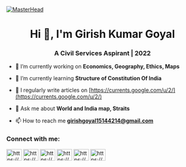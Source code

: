 [![MasterHead](https://kurukshetraiasacademy.com/wp-content/uploads/2022/03/home-slide-banner-1-min.jpg)](https://girishgoyal.netlify.app)
<h1 align="center">Hi 👋, I'm Girish Kumar Goyal</h1>
<h3 align="center">A Civil Services Aspirant | 2022</h3>

- 🔭 I’m currently working on **Economics, Geography, Ethics, Maps**

- 🌱 I’m currently learning **Structure of Constitution Of India**

- 📝 I regularly write articles on [https://currents.google.com/u/2/](https://currents.google.com/u/2/)

- 💬 Ask me about **World and India map, Straits**

- 📫 How to reach me **girishgoyal15144214@gmail.com**

<h3 align="left">Connect with me:</h3>
<p align="left">
<a href="https://dev.to/https://dev.to/girish1goyal" target="blank"><img align="center" src="https://raw.githubusercontent.com/rahuldkjain/github-profile-readme-generator/master/src/images/icons/Social/devto.svg" alt="https://dev.to/girish1goyal" height="30" width="40" /></a>
<a href="https://linkedin.com/in/https://www.linkedin.com/in/girish-kumar-goyal-189152198/" target="blank"><img align="center" src="https://raw.githubusercontent.com/rahuldkjain/github-profile-readme-generator/master/src/images/icons/Social/linked-in-alt.svg" alt="https://www.linkedin.com/in/girish-kumar-goyal-189152198/" height="30" width="40" /></a>
<a href="https://codesandbox.com/https://codesandbox.io/dashboard/home?workspace=389ff06c-37b6-4a47-9db5-3804cc02b2a3" target="blank"><img align="center" src="https://raw.githubusercontent.com/rahuldkjain/github-profile-readme-generator/master/src/images/icons/Social/codesandbox.svg" alt="https://codesandbox.io/dashboard/home?workspace=389ff06c-37b6-4a47-9db5-3804cc02b2a3" height="30" width="40" /></a>
<a href="https://instagram.com/https://www.instagram.com/girish_k_goyal/" target="blank"><img align="center" src="https://raw.githubusercontent.com/rahuldkjain/github-profile-readme-generator/master/src/images/icons/Social/instagram.svg" alt="https://www.instagram.com/girish_k_goyal/" height="30" width="40" /></a>
<a href="https://hashnode.com/https://hashnode.com/@girish15144" target="blank"><img align="center" src="https://raw.githubusercontent.com/rahuldkjain/github-profile-readme-generator/master/src/images/icons/Social/hashnode.svg" alt="https://hashnode.com/@girish15144" height="30" width="40" /></a>
<a href="https://www.codechef.com/users/https://www.codechef.com/users/girishkuma_123" target="blank"><img align="center" src="https://cdn.jsdelivr.net/npm/simple-icons@3.1.0/icons/codechef.svg" alt="https://www.codechef.com/users/girishkuma_123" height="30" width="40" /></a>
</p>

